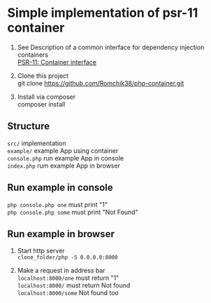 # Simple implementation of psr-11 container
1. See Description of a common interface for dependency injection containers   
[PSR-11: Container interface](https://www.php-fig.org/psr/psr-11/)

2. Clone this project  
git clone https://github.com/Romchik38/php-container.git

3. Install via composer  
composer install

## Structure
`src/`  implementation  
`example/`  example App using container  
`console.php`  run example App in console  
`index.php`  rum example App in browser  

## Run example in console
`php console.php one` must print "1"  
`php console.php some` must print "Not Found"  

## Run example in browser
1. Start http server  
`clone_folder/php -S 0.0.0.0:8000`

2. Make a request in address bar  
`localhost:8000/one` must return "1"  
`localhost:8000/` must return Not found    
`localhost:8000/some` Not found too